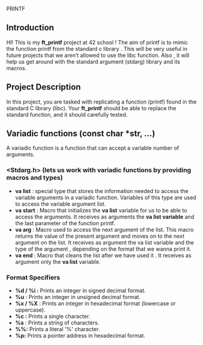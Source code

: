 PRINTF

## Introduction

HI! This is my **ft_printf** project at 42 school ! The aim of printf is to mimic the function printf from the standard c library . This will be very useful in future projects that we aren’t allowed to use the libc function. Also , it will help us get around with the standard argument (stdarg) library and its macros.

## Project Description

In this project, you are tasked with replicating a function (printf) found in the standard C library (libc). Your **ft_printf** should be able to replace the standard function, and it should carefully tested.

## Variadic functions (const char *str, …)

A variadic function is a function that can accept a variable number of arguments.

### <Stdarg.h> (lets us work with variadic functions by providing macros and types)

- **va list** :  special type that stores the information needed to access the variable arguments in a variadic function. Variables of this type  are used to access the variable argument list.
- **va start** : Macro that initializes the **va list** variable for us to be able to access the arguments. It receives as arguments the **va list variable** and the last parameter of the function printf.
- **va arg** : Macro used to access the next argument of the list. This macro returns the value of the present argument and  moves on to the next argument on the list. It receives as argument the va list variable and the type of the argument , depending on the format that we wanna print it.
- **va end** : Macro that cleans the list after we have used it . It receives as argument only the **va list** variable.

### Format Specifiers

- **%d / %i :** Prints an integer in signed decimal format.
- **%u** : Prints an integer in unsigned decimal format.
- **%x / %X** : Prints an integer in hexadecimal format (lowercase or uppercase).
- **%c :** Prints a single character.
- **%s** : Prints a string of characters.
- **%%:**  Prints a literal '%' character.
- **%p:**  Prints a pointer address in hexadecimal format.
